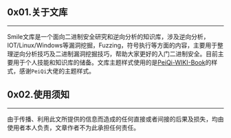 ## 0x01.关于文库
---

Smile文库是一个面向二进制安全研究和逆向分析的知识库，涉及逆向分析，IOT/Linux/Windows等漏洞挖掘，Fuzzing，符号执行等方面的内容，主要用于整理逆向分析技巧及二进制漏洞挖掘技巧，帮助大家更好的入门二进制安全。目前主要用于个人技能和知识库的储备。文库主题样式使用的是[PeiQi-WIKI-Book](https://github.com/PeiQi0/PeiQi-WIKI-Book)的样式，感谢`PeiQi`大佬的主题样式。

## 0x02.使用须知
---

由于传播、利用此文所提供的信息而造成的任何直接或者间接的后果及损失，均由使用者本人负责，文章作者不为此承担任何责任。
